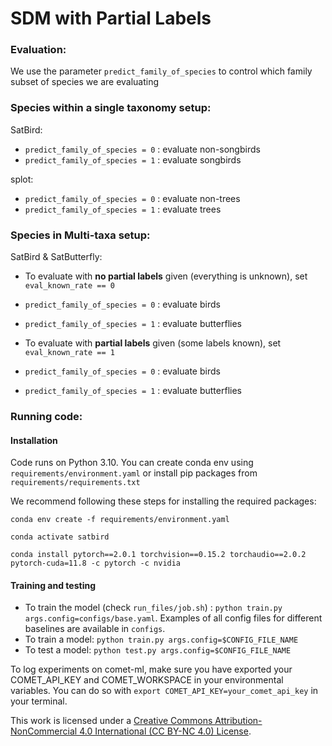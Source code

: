 # SDM with Partial Labels

### Evaluation:
We use the parameter `predict_family_of_species` to control which family subset of species we are evaluating
### Species within a single taxonomy setup:
SatBird:
- `predict_family_of_species = 0` : evaluate non-songbirds
- `predict_family_of_species = 1` : evaluate songbirds

splot:
- `predict_family_of_species = 0` : evaluate non-trees
- `predict_family_of_species = 1` : evaluate trees

### Species in Multi-taxa setup:
SatBird & SatButterfly:
- To evaluate with **no partial labels** given (everything is unknown), set `eval_known_rate == 0 `
- `predict_family_of_species = 0` : evaluate birds
- `predict_family_of_species = 1` : evaluate butterflies
	
- To evaluate with **partial labels** given (some labels known), set `eval_known_rate == 1 `
- `predict_family_of_species = 0` : evaluate birds
- `predict_family_of_species = 1` : evaluate butterflies


### Running code:

#### Installation 
Code runs on Python 3.10. You can create conda env using `requirements/environment.yaml` or install pip packages from `requirements/requirements.txt`

We recommend following these steps for installing the required packages: 

```conda env create -f requirements/environment.yaml``` 

```conda activate satbird```

```conda install pytorch==2.0.1 torchvision==0.15.2 torchaudio==2.0.2 pytorch-cuda=11.8 -c pytorch -c nvidia```

#### Training and testing

* To train the model (check `run_files/job.sh`) : `python train.py args.config=configs/base.yaml`. Examples of all config files for different baselines 
are available in `configs`.
* To train a model: `python train.py args.config=$CONFIG_FILE_NAME `
* To test a model: `python test.py args.config=$CONFIG_FILE_NAME `

To log experiments on comet-ml, make sure you have exported your COMET_API_KEY and COMET_WORKSPACE in your environmental variables.
You can do so with `export COMET_API_KEY=your_comet_api_key` in your terminal.


This work is licensed under a
[Creative Commons Attribution-NonCommercial 4.0 International (CC BY-NC 4.0) License](https://creativecommons.org/licenses/by-nc/4.0/).
